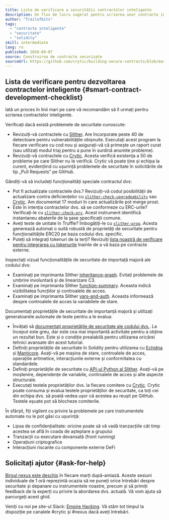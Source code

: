 ```yaml
---
title: Lista de verificare a securității contractelor inteligente
description: Un flux de lucru sugerat pentru scrierea unor contracte inteligente securizate
author: "Trailofbits"
tags:
  - "contracte inteligente"
  - "securitate"
  - "solidity"
skill: intermediate
lang: ro
published: 2020-09-07
source: Construirea de contracte securizate
sourceUrl: https://github.com/crytic/building-secure-contracts/blob/master/development-guidelines/workflow.md
---
```


## Lista de verificare pentru dezvoltarea contractelor inteligente {#smart-contract-development-checklist}

Iată un proces în linii mari pe care vă recomandăm să îl urmați pentru scrierea contractelor inteligente.

Verificați dacă există problemele de securitate cunoscute:

- Revizuiți-vă contractele cu [Slither](https://github.com/crytic/slither). Are încorporate peste 40 de detectoare pentru vulnerabilitățile obișnuite. Executați acest program la fiecare verificare cu cod nou și asigurați-vă că primește un raport curat (sau utilizați modul triaj pentru a pune în surdină anumite probleme).
- Revizuiți-vă contractele cu [Crytic](https://crytic.io/). Acesta verifică existența a 50 de probleme pe care Slither nu le verifică. Crytic vă poate ține și echipa la curent, evidențiind cu ușurință problemele de securitate în solicitările de tip „Pull Requests” pe GitHub.

Gândiți-vă să includeți funcționalități speciale contractul dvs:

- Pot fi actualizate contractele dvs.? Revizuiți-vă codul posibilității de actualizare contra deficiențelor cu [`slither-check-upgradeability`](https://github.com/crytic/slither/wiki/Upgradeability-Checks) sau [Crytic](https://blog.trailofbits.com/2020/06/12/upgradeable-contracts-made-safer-with-crytic/). Am documentat 17 moduri în care actualizările pot merge prost.
- Este în intenția contractelor dvs. să se conformeze cu ERC-urile? Verificați-le cu [`slither-check-erc`](https://github.com/crytic/slither/wiki/ERC-Conformance). Acest instrument identifică instantaneu abaterile de la șase specificații comune.
- Aveți teste de unitate în Truffle? Îmbogățiți-le cu [`slither-prop`](https://github.com/crytic/slither/wiki/Property-generation). Acesta generează automat o suită robustă de proprietăți de securitate pentru funcționalitățile ERC20 pe baza codului dvs. specific.
- Puteți să integrați tokenuri de la terți? Revizuiți [lista noastră de verificare pentru integrarea cu tokenurile](/developers/tutorials/token-integration-checklist/) înainte de a vă baza pe contracte externe.

Inspectați vizual funcționalitățile de securitate de importață majoră ale codului dvs:

- Examinați pe imprimanta Slither [inheritance-graph](https://github.com/trailofbits/slither/wiki/Printer-documentation#inheritance-graph). Evitați problemele de umbrire involuntară și de linearizare C3.
- Examinați pe imprimanta Slither [function-summary](https://github.com/trailofbits/slither/wiki/Printer-documentation#function-summary). Aceasta indică vizibilitatea funcțiilor și controalele de acces.
- Examinați pe imprimanta Slither [vars-and-auth](https://github.com/trailofbits/slither/wiki/Printer-documentation#variables-written-and-authorization). Aceasta informează despre controalele de acces la variabilele de stare.

Documentați proprietățile de securitate de importanță majoră și utilizați generatoarele automate de teste pentru a le evalua:

- Învățați să [documentați proprietățile de securitate ale codului dvs.](/developers/tutorials/guide-to-smart-contract-security-tools/). La început este greu, dar este cea mai importantă activitate pentru a obține un rezultat bun. Este și o condiție prealabilă pentru utilizarea oricărei tehnici avansate din acest tutorial.
- Definiți proprietățile de securitate în Solidity pentru utilizarea cu [Echidna](https://github.com/crytic/echidna) și [Manticore](https://manticore.readthedocs.io/en/latest/verifier.html). Axați-vă pe mașina de stare, controalele de acces, operațiile aritmetice, interacțiunile externe și conformitatea cu standardele.
- Definiți proprietățile de securitate cu [API-ul Python al Slither](/developers/tutorials/how-to-use-slither-to-find-smart-contract-bugs/). Axați-vă pe moștenire, dependențe de variabile, controalele de acces și alte aspecte structurale.
- Executați testele proprietăților dvs. la fiecare comitere cu [Crytic](https://crytic.io). Crytic poate consuma și evalua testele proprietăților de securitate, ca toți cei din echipa dvs. să poată vedea ușor că acestea au reușit pe GitHub. Testele eșuate pot să blocheze comiterile.

În sfârșit, fiți vigilent cu privire la problemele pe care instrumentele automate nu le pot găsi cu ușurință:

- Lipsa de confidențialitate: oricine poate să vă vadă tranzacțiile cât timp acestea se află în coada de așteptare a grupului
- Tranzacții cu executare devansată (front running)
- Operațiuni criptografice
- Interacțiuni riscante cu componente externe DeFi

## Solicitați ajutor {#ask-for-help}

[Biroul nexus este deschis](https://calendly.com/dan-trailofbits/nexus-office-hours) în fiecare marți după-amiază. Aceste sesiuni individuale de 1 oră reprezintă ocazia să ne puneți orice întrebări despre securitate și depanare cu instrumentele noastre, precum și să primiți feedback de la experți cu privire la abordarea dvs. actuală. Vă vom ajuta să parcurgeți acest ghid.

Veniți cu noi pe site-ul Slack: [Empire Hacking](https://join.slack.com/t/empirehacking/shared_invite/zt-h97bbrj8-1jwuiU33nnzg67JcvIciUw). Vă stăm tot timpul la dispoziție pe canalele #crytic și #nexus dacă aveți întrebări.
